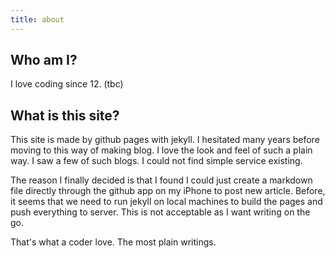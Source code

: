 ```yaml
---
title: about
---
```


## Who am I?
I love coding since 12. (tbc)

## What is this site?
This site is made by github pages with jekyll. I hesitated many years before moving to this way of making blog. I love the look and feel of such a plain way. I saw a few of such blogs. I could not find simple service existing. 

The reason I finally decided is that I found I could just create a markdown file directly through the github app on my iPhone to post new article. Before, it seems that we need to run jekyll on local machines to build the pages and push everything to server. This is not acceptable as I want writing on the go.

That's what a coder love. The most plain writings.


